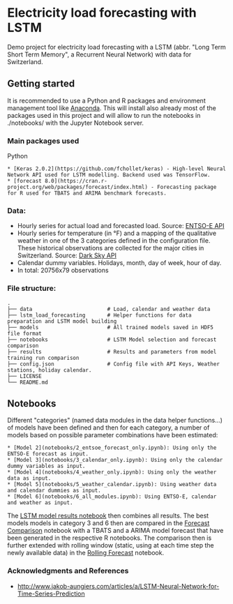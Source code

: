 # Electricity load forecasting with LSTM
Demo project for electricity load forecasting with a LSTM (abbr. "Long Term Short Term Memory", a Recurrent Neural Network) with data for Switzerland.

## Getting started

It is recommended to use a Python and R packages and environment management tool like [Anaconda](https://www.continuum.io/downloads). 
This will install also already most of the packages used in this project and will allow to run the notebooks in ./notebooks/ with the Jupyter Notebook server.

### Main packages used

Python
```
* [Keras 2.0.2](https://github.com/fchollet/keras) - High-level Neural Network API used for LSTM modelling. Backend used was TensorFlow.
* [forecast 8.0](https://cran.r-project.org/web/packages/forecast/index.html) - Forecasting package for R used for TBATS and ARIMA benchmark forecasts. 
```

### Data: 

-   Hourly series for actual load and forecasted load. Source: [ENTSO-E API](https://transparency.entsoe.eu/)
-   Hourly series for temperature (in °F) and a mapping of the qualitative weather in one of the 3 categories defined in the configuration file. These historical observations are collected for the major cities in Switzerland. Source: [Dark Sky API](https://darksky.net/)
-   Calendar dummy variables. Holidays, month, day of week, hour of day.
-   In total: 20756x79 observations

### File structure:

    .
    ├── data						# Load, calendar and weather data
    ├── lstm_load_forecasting		# Helper functions for data preparation and LSTM model building
    ├── models						# All trained models saved in HDF5 file format
    ├── notebooks					# LSTM Model selection and forecast comparison
    ├── results						# Results and parameters from model training run comparison
    ├── config.json					# Config file with API Keys, Weather stations, holiday calendar.  
    ├── LICENSE
    └── README.md

## Notebooks

Different "categories" (named data modules in the data helper functions...) of models have been defined and then for each category, a number of models based on possible parameter combinations have been estimated:

```
* [Model 2](notebooks/2_entsoe_forecast_only.ipynb): Using only the ENTSO-E forecast as input.
* [Model 3](notebooks/3_calendar_only.ipynb): Using only the calendar dummy variables as input.
* [Model 4](notebooks/4_weather_only.ipynb): Using only the weather data as input.
* [Model 5](notebooks/5_weather_calendar.ipynb): Using weather data and calendar dummies as input.
* [Model 6](notebooks/6_all_modules.ipynb): Using ENTSO-E, calendar and weather as input. 
```
The [LSTM model results notebook](notebooks/lstm_model_results.ipynb) then combines all results.
The best models models in category 3 and 6 then are compared in the [Forecast Comparison](notebooks/forecast_comparison.ipynb) notebook with a TBATS and a ARIMA model forecast that have been generated in the respective R notebooks.
The comparison then is further extended with rolling window (static, using at each time step the newly available data) in the [Rolling Forecast](notebooks/rolling_forecast.ipynb) notebook.


### Acknowledgments and References
* http://www.jakob-aungiers.com/articles/a/LSTM-Neural-Network-for-Time-Series-Prediction
